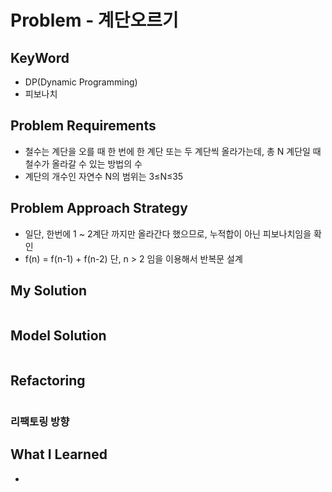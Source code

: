 # Problem - 계단오르기

## KeyWord

- DP(Dynamic Programming)
- 피보나치

## Problem Requirements

- 철수는 계단을 오를 때 한 번에 한 계단 또는 두 계단씩 올라가는데, 총 N 계단일 때 철수가 올라갈 수 있는 방법의 수
- 계단의 개수인 자연수 N의 범위는 3≤N≤35

## Problem Approach Strategy

- 일단, 한번에 1 ~ 2계단 까지만 올라간다 했으므로, 누적합이 아닌 피보나치임을 확인
- f(n) = f(n-1) + f(n-2) 단, n > 2 임을 이용해서 반복문 설계


## My Solution

```java

```

## Model Solution

```java

```

## Refactoring

```java

```

### 리팩토링 방향

## What I Learned

-

